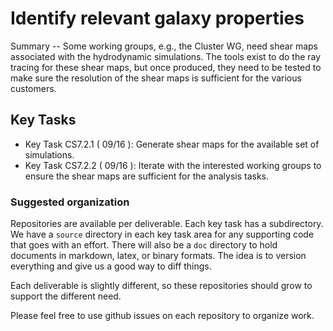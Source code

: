 #  Identify relevant galaxy properties

Summary -- Some working groups, e.g., the Cluster WG, need shear maps associated with the hydrodynamic
simulations. The tools exist to do the ray tracing for these shear maps, but once produced, they need to be
tested to make sure the resolution of the shear maps is sufficient for the various customers.

## Key Tasks
* Key Task CS7.2.1 ( 09/16 ): Generate shear maps for the available set of simulations.
* Key Task CS7.2.2 ( 09/16 ): Iterate with the interested working groups to ensure the shear
maps are sufficient for the analysis tasks.

### Suggested organization
Repositories are available per deliverable.  Each key task has a subdirectory.
We have a `source` directory in each key task area for any supporting
code that goes with an effort.  There will also be a `doc` directory to hold documents in markdown,
latex, or binary formats.  The idea is to version everything and give us a good way to diff things.

Each deliverable is slightly different, so these repositories should grow to support the different need.

Please feel free to use github issues on each repository to organize work.
